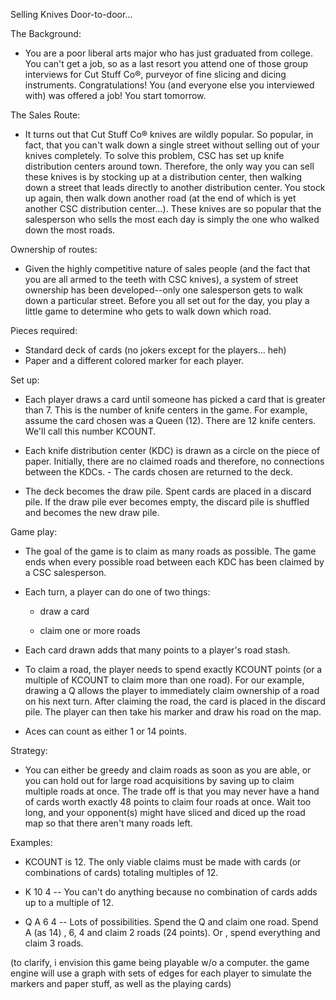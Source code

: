 Selling Knives Door-to-door...

The Background:

- You are a poor liberal arts major who has just graduated from college. You can't get a job, so as a last resort you attend one of those group interviews for Cut Stuff Co®, purveyor of fine slicing and dicing instruments. Congratulations! You (and everyone else you interviewed with) was offered a job! You start tomorrow.

The Sales Route:

- It turns out that Cut Stuff Co® knives are wildly popular. So popular, in fact, that you can't walk down a single street without selling out of your knives completely. To solve this problem, CSC has set up knife distribution centers around town. Therefore, the only way you can sell these knives is by stocking up at a distribution center, then walking down a street that leads directly to another distribution center. You stock up again, then walk down another road (at the end of which is yet another CSC distribution center...). These knives are so popular that the salesperson who sells the most each day is simply the one who walked down the most roads.

Ownership of routes:

- Given the highly competitive nature of sales people (and the fact that you are all armed to the teeth with CSC knives), a system of street ownership has been developed--only one salesperson gets to walk down a particular street. Before you all set out for the day, you play a little game to determine who gets to walk down which road.

Pieces required:

- Standard deck of cards (no jokers except for the players... heh)  
- Paper and a different colored marker for each player.  

Set up:

- Each player draws a card until someone has picked a card that is greater than 7. This is the number of knife centers in the game. For example, assume the card chosen was a Queen (12). There are 12 knife centers. We'll call this number KCOUNT.

- Each knife distribution center (KDC) is drawn as a circle on the piece of paper. Initially, there are no claimed roads and therefore, no connections between the KDCs.  - The cards chosen are returned to the deck. 

- The deck becomes the draw pile. Spent cards are placed in a discard pile. If the draw pile ever becomes empty, the discard pile is shuffled and becomes the new draw pile.

Game play:

- The goal of the game is to claim as many roads as possible. The game ends when every possible road between each KDC has been claimed by a CSC salesperson. 
- Each turn, a player can do one of two things:  

  - draw a card  
  
  - claim one or more roads

- Each card drawn adds that many points to a player's road stash.  

- To claim a road, the player needs to spend exactly KCOUNT points (or a multiple of KCOUNT to claim more than one road). For our example, drawing a Q allows the player to immediately claim ownership of a road on his next turn. After claiming the road, the card is placed in the discard pile. The player can then take his marker and draw his road on the map.

- Aces can count as either 1 or 14 points.

Strategy:  

- You can either be greedy and claim roads as soon as you are able, or you can hold out for large road acquisitions by saving up to claim multiple roads at once. The trade off is that you may never have a hand of cards worth exactly 48 points to claim four roads at once. Wait too long, and your opponent(s) might have sliced and diced up the road map so that there aren't many roads left.

Examples:  

- KCOUNT is 12. The only viable claims must be made with cards (or combinations of cards) totaling multiples of 12.  

- K 10 4 -- You can't do anything because no combination of cards adds up to a multiple of 12. 

- Q A 6 4 -- Lots of possibilities. Spend the Q and claim one road. Spend A (as 14) , 6, 4 and claim 2 roads (24 points). Or , spend everything and claim 3 roads.

(to clarify, i envision this game being playable w/o a computer. the game engine will use a graph with sets of edges for each player to simulate the markers and paper stuff, as well as the playing cards)
